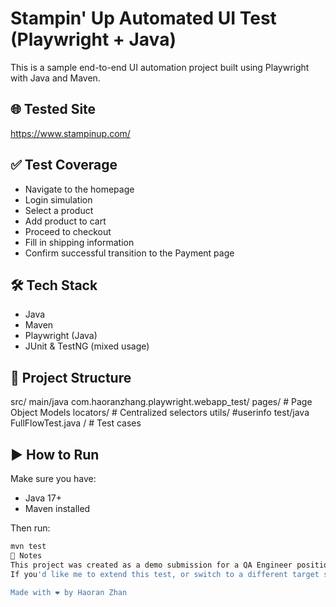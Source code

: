 # Stampin' Up Automated UI Test (Playwright + Java)

This is a sample end-to-end UI automation project built using Playwright with Java and Maven.

## 🌐 Tested Site
https://www.stampinup.com/

## ✅ Test Coverage

- Navigate to the homepage  
- Login simulation  
- Select a product  
- Add product to cart  
- Proceed to checkout  
- Fill in shipping information  
- Confirm successful transition to the Payment page

## 🛠 Tech Stack

- Java 
- Maven  
- Playwright (Java)  
- JUnit & TestNG (mixed usage)  

## 📂 Project Structure

src/
     main/java
        com.haoranzhang.playwright.webapp_test/
        pages/ # Page Object Models
        locators/ # Centralized selectors
        utils/ #userinfo
     test/java
        FullFlowTest.java / # Test cases

## ▶️ How to Run

Make sure you have:
- Java 17+
- Maven installed

Then run:

```bash
mvn test
📌 Notes
This project was created as a demo submission for a QA Engineer position.
If you'd like me to extend this test, or switch to a different target site, feel free to let me know.

Made with ❤️ by Haoran Zhan